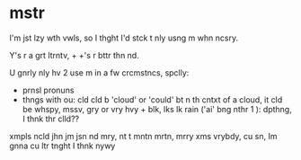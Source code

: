 # mstr
I'm jst lzy wth vwls, so I thght I'd stck t nly usng m whn ncsry.

Y's r a grt ltrntv, + +'s r bttr thn nd.

U gnrly nly hv 2 use m in a fw crcmstncs, spclly:
- prnsl pronuns
- thngs with ou: cld cld b 'cloud' or 'could' bt n th cntxt of a cloud, it cld be whspy, mssv, gry or vry hvy + blk, lks lk rain ('ai' bng nthr 1 ): dpthng, I thnk thr clld??  

xmpls ncld jhn jm jsn nd mry, nt t mntn mrtn, mrry xms vrybdy, cu sn, Im gnna cu ltr tnght I thnk nywy
